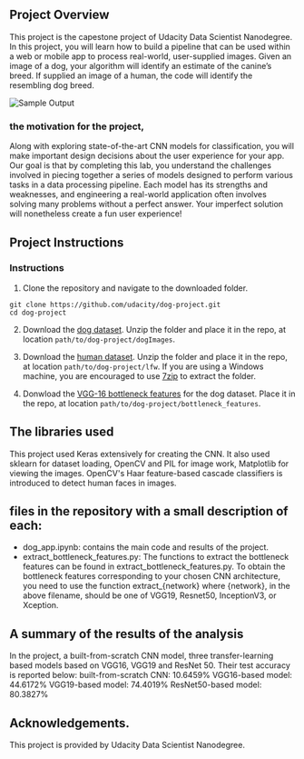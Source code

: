 [//]: # (Image References)

[image1]: ./images/sample_dog_output.png "Sample Output"
[image2]: ./images/vgg16_model.png "VGG-16 Model Keras Layers"
[image3]: ./images/vgg16_model_draw.png "VGG16 Model Figure"


## Project Overview

This project is the capestone project of Udacity Data Scientist Nanodegree. In this project, you will learn how to build a pipeline that can be used within a web or mobile app to process real-world, user-supplied images.  Given an image of a dog, your algorithm will identify an estimate of the canine’s breed.  If supplied an image of a human, the code will identify the resembling dog breed.  

![Sample Output][image1]

### the motivation for the project, 

Along with exploring state-of-the-art CNN models for classification, you will make important design decisions about the user experience for your app.  Our goal is that by completing this lab, you understand the challenges involved in piecing together a series of models designed to perform various tasks in a data processing pipeline.  Each model has its strengths and weaknesses, and engineering a real-world application often involves solving many problems without a perfect answer.  Your imperfect solution will nonetheless create a fun user experience!



## Project Instructions

### Instructions

1. Clone the repository and navigate to the downloaded folder.
```	
git clone https://github.com/udacity/dog-project.git
cd dog-project
```

2. Download the [dog dataset](https://s3-us-west-1.amazonaws.com/udacity-aind/dog-project/dogImages.zip).  Unzip the folder and place it in the repo, at location `path/to/dog-project/dogImages`. 

3. Download the [human dataset](https://s3-us-west-1.amazonaws.com/udacity-aind/dog-project/lfw.zip).  Unzip the folder and place it in the repo, at location `path/to/dog-project/lfw`.  If you are using a Windows machine, you are encouraged to use [7zip](http://www.7-zip.org/) to extract the folder. 

4. Donwload the [VGG-16 bottleneck features](https://s3-us-west-1.amazonaws.com/udacity-aind/dog-project/DogVGG16Data.npz) for the dog dataset.  Place it in the repo, at location `path/to/dog-project/bottleneck_features`.

## The libraries used

This project used Keras extensively for creating the CNN. It also used sklearn for dataset loading, OpenCV and PIL for image work, Matplotlib for viewing the images. OpenCV's Haar feature-based cascade classifiers is introduced to detect human faces in images. 


## files in the repository with a small description of each:
- dog_app.ipynb: contains the main code and results of the project.
- extract_bottleneck_features.py: The functions to extract the bottleneck features can be found in extract_bottleneck_features.py. To obtain the bottleneck features corresponding to your chosen CNN architecture, you need to use the function extract_{network} where {network}, in the above filename, should be one of VGG19, Resnet50, InceptionV3, or Xception.


## A summary of the results of the analysis
In the project, a built-from-scratch CNN model, three transfer-learning based models based on VGG16, VGG19 and ResNet 50. Their test accuracy is reported below:
built-from-scratch CNN: 10.6459%
VGG16-based model:      44.6172%
VGG19-based model:      74.4019%
ResNet50-based model:   80.3827%



## Acknowledgements. 
This project is provided by Udacity Data Scientist Nanodegree. 

